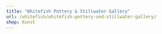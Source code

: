 ```yaml
---
title: "Whitefish Pottery & Stillwater Gallery"
url: /whitefish/whitefish-pottery-und-stillwater-gallery/
shop: Kunst
---
```

